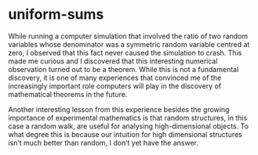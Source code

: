 # uniform-sums

While running a computer simulation that involved the ratio of two random variables whose denominator was a symmetric random variable centred at zero, I observed that this fact never caused the simulation to crash. This made me curious and I discovered that this interesting numerical observation turned out to be a theorem. While this is not a fundamental discovery, it is one of many experiences that convinced me of the increasingly important role computers will play in the discovery of mathematical theorems in the future.

Another interesting lesson from this experience besides the growing importance of experimental mathematics is that random structures, in this case a random walk, are useful for analysing high-dimensional objects. To what degree this is because our intuition for high dimensional structures isn’t much better than random, I don’t yet have the answer.
